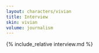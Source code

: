 ```yaml
---
layout: characters/vivian
title: Interview
skin: vivian
volume: journalism
---
```

{% include_relative interview.md %}